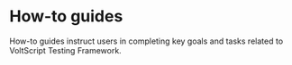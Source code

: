# How-to guides

How-to guides instruct users in completing key goals and tasks related to VoltScript Testing Framework.